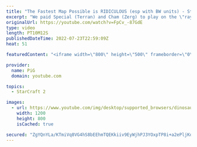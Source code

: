 ```yaml
---
title: "The Fastest Map Possible is RIDICULOUS (esp with BW units) - StarCraft 2"
excerpt: "We paid Special (Terran) and Cham (Zerg) to play on the \"rayfggfer Fastest Map Possible\" arcade map! It is ridiculous from start to finish, including the brood war units available from the Wings of Liberty campaign -- 🐷 Second Channel for Learning StarCraft 2: https://www.youtube.com/c/PiGRandom 🐷"
originalUrl: https://youtube.com/watch?v=FpCv_-87GdE
type: video
length: PT10M12S
publishedDateTime: 2022-07-23T22:59:09Z
heat: 51

featuredContent: "<iframe width=\"800\" height=\"500\" frameborder=\"0\" src=\"https://www.youtube.com/embed/FpCv_-87GdE\" allow=\"accelerometer; autoplay; encrypted-media; gyroscope; picture-in-picture\" allowfullscreen></iframe>"

provider:
  name: PiG
  domain: youtube.com

topics:
  - StarCraft 2

images:
  - url: https://www.youtube.com/img/desktop/supported_browsers/dinosaur.png
    width: 1200
    height: 800
    isCached: true

secured: "ZgYQnYLa/KTmiVq8VG4hS8bEEhmTQEKkiiv9EyWjhPJ3YOxpTP8i+a2ePljKotUr0FBtaZmN7OQ5QDChWtqj3606OT2e45OaFOsmFY2mHyYWaU1U9dFfbwF2aunItIHRLYD4Dc6M6aWG8IR98/MuS7WkHFCPk996Ho3b9DMMf8MKtOF9ejXU/NxnfVmkEdiUpuM7Qo1uihA907Vp1N0D3wU1IbkxNk0N5ZN52+I/DwUaBxHPfHvgpajgyt04sL7VQyxIl+deY9BTlmF0qweo9yerzAHdTijtjIuv6EZTbiqwijUtc9ASkboJjFrTH10s9EgfRNSAQQOkZGWoO1UEzpjDxXzZUQP5XuboI1fUvPI1jXRuZ68DEC8GW2/Q9Nt2C267hhSmGWXyHbMXiLQD+xBAvd3O+Oe8uq3Jzu3nVn4=;sbce6rYtrH+7ffIuksnrNg=="
---
```


